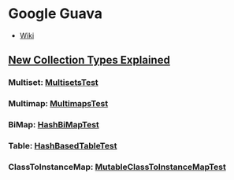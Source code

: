 # Google Guava

* [Wiki](https://github.com/google/guava/wiki)

## [New Collection Types Explained](https://github.com/google/guava/wiki/NewCollectionTypesExplained)

### Multiset: [MultisetsTest](https://github.com/google/guava/blob/master/guava-tests/test/com/google/common/collect/MultisetsTest.java)

### Multimap: [MultimapsTest](https://github.com/google/guava/blob/master/guava-tests/test/com/google/common/collect/MultimapsTest.java)

### BiMap: [HashBiMapTest](https://github.com/google/guava/blob/master/guava-tests/test/com/google/common/collect/HashBiMapTest.java)

### Table: [HashBasedTableTest](https://github.com/google/guava/blob/master/guava-tests/test/com/google/common/collect/HashBasedTableTest.java)

### ClassToInstanceMap: [MutableClassToInstanceMapTest](https://github.com/google/guava/blob/master/guava-tests/test/com/google/common/collect/MutableClassToInstanceMapTest.java)













